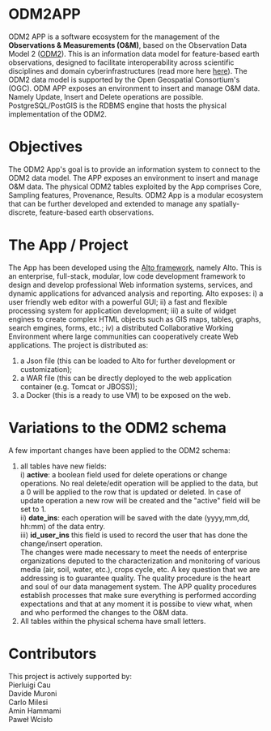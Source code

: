 # ODM2APP
ODM2 APP is a software ecosystem for the management of the <b>Observations & Measurements (O&M)</b>, based on the Observation Data Model 2 (<a href="https://github.com/ODM2">ODM2</a>).
This is an information data model for feature-based earth observations, designed to facilitate interoperability across scientific disciplines and domain cyberinfrastructures (read more here <a href="https://www.sciencedirect.com/science/article/pii/S1364815216300093">here</a>). The ODM2 data model is supported by the Open Geospatial Consortium's (OGC).
ODM APP exposes an environment to insert and manage O&M data. Namely Update, Insert and Delete operations are possible. PostgreSQL/PostGIS is the RDBMS engine that hosts the physical implementation of the ODM2. 
# Objectives
The ODM2 App's goal is to provide an information system to connect to the ODM2 data model. The APP exposes an environment to insert and manage O&M data. The physical ODM2 tables exploited by the App comprises Core, Sampling features, Provenance, Results. ODM2 App is a modular ecosystem that can be further developed and extended to manage any spatially-discrete, feature-based earth observations.
# The App / Project
The App has been developed using the <a href="http://www.altoframework.com/">Alto framework</a>, namely Alto. This is an enterprise, full-stack, modular, low code development framework to design and develop professional Web information systems, services, and dynamic applications for advanced analysis and reporting. 
Alto exposes:
i) a user friendly web editor with a powerful GUI;
ii) a fast and flexible processing system for application development;
iii) a suite of widget engines to create complex HTML objects such as GIS maps, tables, graphs, search emgines, forms, etc.;
iv) a distributed Collaborative Working Environment where large communities can cooperatively create Web applications.
The project is distributed as: 
<ol>
  <li> a Json file (this can be loaded to Alto for further development or customization);</li>
  <li> a WAR file (this can be directly deployed to the web application container (e.g. Tomcat or JBOSS));</li>
  <li> a Docker (this is a ready to use VM) to be exposed on the web. </li>
</ol>  

# Variations to the ODM2 schema
A few important changes have been applied to the ODM2 schema:
1. all tables have new fields: 
<br> i) <b>active</b>: a boolean field used for delete operations or change operations. No real delete/edit operation will be applied to the data, but a 0 will be applied to the row that is updated or deleted. In case of update operation a new row will be created and the "active" field will be set to 1. 
<br> ii) <b> date_ins</b>: each operation will be saved with the date (yyyy,mm,dd, hh:mm) of the data entry.
<br> iii) <b> id_user_ins</b> this field is used to record the user that has done the change/insert operation.
<br> The changes were made necessary to meet the needs of enterprise organizations deputed to the characterization and monitoring of various media (air, soil, water, etc.), crops cycle, etc. A key question that we are addressing is to guarantee quality. The quality procedure is the heart and soul of our data management system. The APP quality procedures establish processes that make sure everything is performed according expectations and that at any moment it is possibe to view what, when and who performed the changes to the O&M data. 
2. All tables within the physical schema have small letters.

# Contributors
This project is actively supported by:
<br> Pierluigi Cau 
<br> Davide Muroni
<br> Carlo Milesi
<br> Amin Hammami
<br> Paweł Wcisło 

